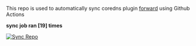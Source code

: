This repo is used to automatically sync coredns plugin [forward](https://github.com/QZLin/forward) using Github Actions

**sync job ran [19] times**

[![Sync Repo](https://github.com/QZLin/coredns-extract/actions/workflows/sync.yaml/badge.svg)](https://github.com/QZLin/coredns-extract/actions/workflows/sync.yaml)
